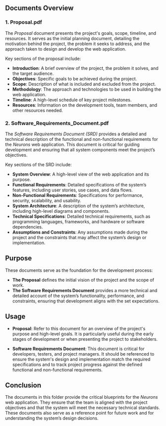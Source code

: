 
## Documents Overview

### 1. **Proposal.pdf**

The *Proposal* document presents the project's goals, scope, timeline, and resources. It serves as the initial planning document, detailing the motivation behind the project, the problem it seeks to address, and the approach taken to design and develop the web application. 

Key sections of the proposal include:
- **Introduction**: A brief overview of the project, the problem it solves, and the target audience.
- **Objectives**: Specific goals to be achieved during the project.
- **Scope**: Description of what is included and excluded from the project.
- **Methodology**: The approach and technologies to be used in building the web application.
- **Timeline**: A high-level schedule of key project milestones.
- **Resources**: Information on the development tools, team members, and other resources needed.

### 2. **Software_Requirements_Document.pdf**

The *Software Requirements Document (SRD)* provides a detailed and technical description of the functional and non-functional requirements for the *Neurons* web application. This document is critical for guiding development and ensuring that all system components meet the project’s objectives.

Key sections of the SRD include:
- **System Overview**: A high-level view of the web application and its purpose.
- **Functional Requirements**: Detailed specifications of the system’s features, including user stories, use cases, and data flows.
- **Non-Functional Requirements**: Specifications for performance, security, scalability, and usability.
- **System Architecture**: A description of the system’s architecture, including high-level diagrams and components.
- **Technical Specifications**: Detailed technical requirements, such as programming languages, frameworks, and hardware or software dependencies.
- **Assumptions and Constraints**: Any assumptions made during the project and the constraints that may affect the system’s design or implementation.

## Purpose

These documents serve as the foundation for the development process:
- **The Proposal** defines the initial vision of the project and the scope of work.
- **The Software Requirements Document** provides a more technical and detailed account of the system’s functionality, performance, and constraints, ensuring that development aligns with the set expectations.

## Usage

- **Proposal**: Refer to this document for an overview of the project's purpose and high-level goals. It is particularly useful during the early stages of development or when presenting the project to stakeholders.
  
- **Software Requirements Document**: This document is critical for developers, testers, and project managers. It should be referenced to ensure the system's design and implementation match the required specifications and to track project progress against the defined functional and non-functional requirements.

## Conclusion

The documents in this folder provide the critical blueprints for the *Neurons* web application. They ensure that the team is aligned with the project objectives and that the system will meet the necessary technical standards. These documents also serve as a reference point for future work and for understanding the system’s design decisions.


